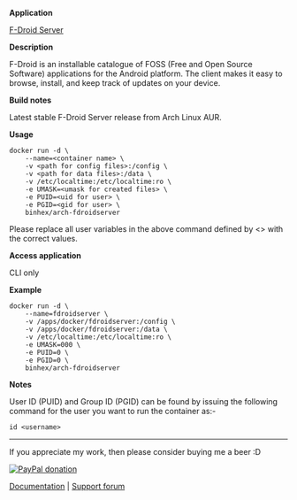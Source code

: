 **Application**

[F-Droid Server](https://f-droid.org/en/)

**Description**

F-Droid is an installable catalogue of FOSS (Free and Open Source Software) applications for the Android platform. The client makes it easy to browse, install, and keep track of updates on your device.

**Build notes**

Latest stable F-Droid Server release from Arch Linux AUR.

**Usage**
```
docker run -d \
    --name=<container name> \
    -v <path for config files>:/config \
    -v <path for data files>:/data \
    -v /etc/localtime:/etc/localtime:ro \
    -e UMASK=<umask for created files> \
    -e PUID=<uid for user> \
    -e PGID=<gid for user> \
    binhex/arch-fdroidserver
```

Please replace all user variables in the above command defined by <> with the correct values.

**Access application**

CLI only

**Example**
```
docker run -d \
    --name=fdroidserver \
    -v /apps/docker/fdroidserver:/config \
    -v /apps/docker/fdroidserver:/data \
    -v /etc/localtime:/etc/localtime:ro \
    -e UMASK=000 \
    -e PUID=0 \
    -e PGID=0 \
    binhex/arch-fdroidserver
```

**Notes**

User ID (PUID) and Group ID (PGID) can be found by issuing the following command for the user you want to run the container as:-

```
id <username>
```
___
If you appreciate my work, then please consider buying me a beer  :D

[![PayPal donation](https://www.paypal.com/en_US/i/btn/btn_donate_SM.gif)](https://www.paypal.com/cgi-bin/webscr?cmd=_s-xclick&hosted_button_id=MM5E27UX6AUU4)

[Documentation](https://github.com/binhex/documentation) | [Support forum](https://forums.lime-technology.com/topic/61433-support-binhex-jackett/)